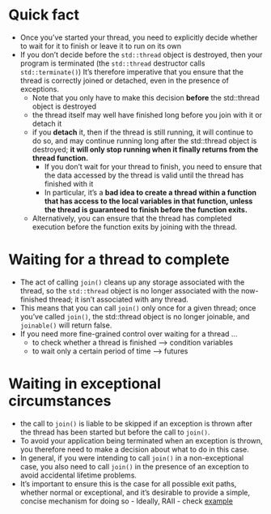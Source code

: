 # Quick fact
- Once you’ve started your thread, you need to explicitly decide whether to wait for it to finish or leave it to run on its own
- If you don’t decide before the `std::thread` object is destroyed, then your program is terminated (the `std::thread` destructor calls `std::terminate()`) It’s therefore imperative that you ensure that the thread is correctly joined or detached, even in the presence of exceptions.
  - Note that you only have to make this decision **before** the std::thread object is destroyed
  - the thread itself may well have finished long before you join with it or detach it
  - if you **detach** it, then if the thread is still running, it will continue to do so, and may continue running long after the std::thread object is destroyed; **it will only stop running when it finally returns from the thread function.**
    - If you don’t wait for your thread to finish, you need to ensure that the data accessed by the thread is valid until the thread has finished with it
    - In particular, it’s a **bad idea to create a thread within a function that has access to the local variables in that function, unless the thread is guaranteed to finish before the function exits.**
  - Alternatively, you can ensure that the thread has completed execution before the function exits by joining with the thread.

# Waiting for a thread to complete
- The act of calling `join()` cleans up any storage associated with the thread, so the `std::thread` object is no longer associated with the now-finished thread; it isn’t associated with any thread.
- This means that you can call `join()` only once for a given thread; once you’ve called `join()`, the std::thread object is no longer joinable, and `joinable()` will return false.
- If you need more fine-grained control over waiting for a thread ...
  - to check whether a thread is finished --> condition variables
  - to wait only a certain period of time --> futures

# Waiting in exceptional circumstances
- the call to `join()` is liable to be skipped if an exception is thrown after the thread has been started but before the call to `join()`.
- To avoid your application being terminated when an exception is thrown, you therefore need to make a decision about what to do in this case.
- In general, if you were intending to call `join()` in a non-exceptional case, you also need to call `join()` in the presence of an exception to avoid accidental lifetime problems.
- It’s important to ensure this is the case for all possible exit paths, whether normal or exceptional, and it’s desirable to provide a simple, concise mechanism for doing so - Ideally, RAII - check [example](RaiiThread.h)